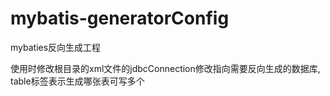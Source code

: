 # mybatis-generatorConfig
mybaties反向生成工程

使用时修改根目录的xml文件的jdbcConnection修改指向需要反向生成的数据库, table标签表示生成哪张表可写多个
